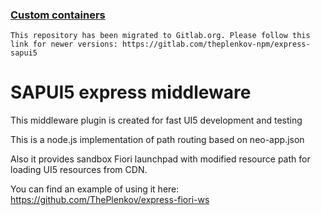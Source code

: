 ### [Custom containers](https://github.com/markdown-it/markdown-it-container)

`This repository has been migrated to Gitlab.org. Please follow this link for newer versions:
https://gitlab.com/theplenkov-npm/express-sapui5`

# SAPUI5 express middleware

This middleware plugin is created for fast UI5 development and testing

This is a node.js implementation of path routing based on neo-app.json

Also it provides sandbox Fiori launchpad with modified resource path for loading UI5 resources from CDN.

You can find an example of using it here:
https://github.com/ThePlenkov/express-fiori-ws
